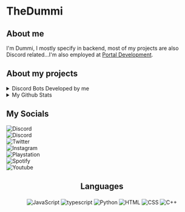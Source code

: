 # TheDummi

## About me

I'm Dummi, I mostly specify in backend, most of my projects are also Discord related...I'm also employed at [Portal Development](https://discord.gg/GPvsMz4YVb).

## About my projects

<details><summary>Discord Bots Developed by me</summary>

<div align="center">

[![Discord Bots](https://top.gg/api/widget/881678826906730547.svg)](https://top.gg/bot/881678826906730547)
[![Discord Bots](https://top.gg/api/widget/886804747984703509.svg)](https://top.gg/bot/886804747984703509)
[![Discord Bots](https://top.gg/api/widget/952610511323824168.svg)](https://top.gg/bot/952610511323824168)

</div>
</details>

<details><summary>My Github Stats</summary>
<div align="center">

![Dummi's github stats](https://github-readme-stats.vercel.app/api?username=heDummi&show_icons=true&theme=synthwave)
![Top Langs](https://github-readme-stats.vercel.app/api/top-langs/?username=heDummi&langs_count=10&theme=synthwave&layout=compact)

</div>
</details>

## My Socials

![Discord](https://img.shields.io/discord/689260593080696833?color=red&label=The%20Last%20legacy%20Players&logo=PS3%20community&style=flat-square)  
![Discord](https://img.shields.io/twitter/follow/20dummi05?color=red&label=Dummi%233085&logo=discord&style=flat-square)  
![Twitter](https://img.shields.io/twitter/follow/20dummi05?color=red&logo=twitter&style=flat-square)  
![Instagram](https://img.shields.io/twitter/follow/20dummi05?color=red&label=the__dummi&logo=instagram&style=flat-square)  
![Playstation](https://img.shields.io/twitter/follow/20dummi05?color=red&label=TheDxmmi&logo=playstation&style=flat-square)  
![Spotify](https://img.shields.io/twitter/follow/20dummi05?color=red&label=TheDummi&logo=spotify&style=flat-square)  
![Youtube](https://img.shields.io/youtube/channel/subscribers/UCXKevUeuFcX7wdB_Li7KMWg?color=red&label=TheDummi&logo=youtube&logoColor=red&style=flat-square)

<div align="center">

## <p align="center">Languages</p>

![JavaScript](https://img.shields.io/badge/javascript-%23323330.svg?style=for-the-badge&logo=javascript&logoColor=%23F7DF1E)
![typescript](https://img.shields.io/badge/typescript-3178c6.svg?&style=for-the-badge&logo=typescript&logoColor=white)
![Python](https://img.shields.io/badge/python-ffd448.svg?&style=for-the-badge&logo=python&logoColor=black)
![HTML](https://img.shields.io/badge/html-green.svg?&style=for-the-badge&logo=html5&logoColor=white)
![CSS](https://img.shields.io/badge/css-magenta.svg?&style=for-the-badge&logo=css3&logoColor=white)
![C++](https://img.shields.io/badge/c++-%2300599C.svg?style=for-the-badge&logo=c%2B%2B&logoColor=white)

</div>
